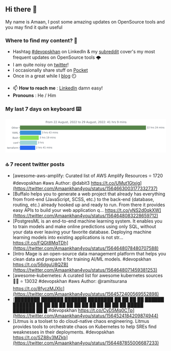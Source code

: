 <!--- [![Hits](https://hits.seeyoufarm.com/api/count/incr/badge.svg?url=https%3A%2F%2Fgithub.com%2Fakhan4u%2Fhit-counter&count_bg=%2379C83D&title_bg=%23555555&icon=&icon_color=%23E7E7E7&title=visits&edge_flat=false)](https://hits.seeyoufarm.com) --->

## Hi there 👋

My name is Amaan, I post some amazing updates on OpenSource tools and you may find it quite useful

### Where to find my content? 🤔

* Hashtag [#devopskhan](https://www.linkedin.com/feed/hashtag/devopskhan/) on LinkedIn & my [subreddit](https://www.reddit.com/r/devopskhan/) cover's my most frequent updates on OpenSource tools 🌩️
* I am quite noisy on [twitter](https://twitter.com/Amaankhan4you)!
* I occasionally share stuff on [Pocket](https://getpocket.com/@ej6g8d1dp2829A16a9Tf5d4T6bAMp3d8791rejDe86yem3bm4e14ex4fT4dluk29)
* Once in a great while I [blog](https://linuxparrot.com/) ⏲️


- 📫 **How to reach me** : [LinkedIn](https://www.linkedin.com/in/amaan-khan-linux-ninja) damn easy!
- **Pronouns** : He / Him

### My last 7 days on keyboard ⌨️

<img src="https://github.com/akhan4u/akhan4u/blob/main/images/stat.svg" alt="Amaan's Wakatime Activity!"/>

### 🔝 7 recent twitter posts
<!-- DEVDOJO:START -->
- [awesome-aws-amplify: Curated list of AWS Amplify Resources
⭐️ 1720
#devopskhan #aws
Author: @dabit3
https://t.co/UMut1Gtxig](https://twitter.com/Amaankhan4you/status/1564663003177332737)
- [Buffalo helps you to generate a web project that already has everything from front-end &lpar;JavaScript, SCSS, etc.&rpar; to the back-end &lpar;database, routing, etc.&rpar; already hooked up and ready to run. From there it provides easy APIs to build your web application q… https://t.co/yNS2d0qkXW](https://twitter.com/Amaankhan4you/status/1564648083228659712)
- [PostgresML is an end-to-end machine learning system. It enables you to train models and make online predictions using only SQL, without your data ever leaving your favorite database. Deploying machine learning models into existing applications is not str… https://t.co/FQGt8MqTDh](https://twitter.com/Amaankhan4you/status/1564648078480707588)
- [Intro Mage is an open-source data management platform that helps you clean data and prepare it for training AI/ML models. #devopskhan https://t.co/56dguU8QZB](https://twitter.com/Amaankhan4you/status/1564648071459381253)
- [awesome-kubernetes: A curated list for awesome kubernetes sources :ship::tada:
⭐️ 13032
#devopskhan #aws
Author: @ramitsurana
https://t.co/8fyczMJXIc](https://twitter.com/Amaankhan4you/status/1564572400569552898)
- [████████ ███████ ███████ ████████ ██ ██ ██ ██ ██████ ███████ ██ ██ ██ ██ ██ ██ ██ ██ ██ ██ ██ ██ █████ ███████ ██ █ #devopskhan https://t.co/CyD5Mq0CTp](https://twitter.com/Amaankhan4you/status/1564524184209874944)
- [Litmus is a toolset to do cloud-native chaos engineering. Litmus provides tools to orchestrate chaos on Kubernetes to help SREs find weaknesses in their deployments. #devopskhan https://t.co/SZ88v3MZkb](https://twitter.com/Amaankhan4you/status/1564487855006687233)
<!-- DEVDOJO:END -->

<!-- ![Amaan's GitHub stats](https://github-readme-stats.vercel.app/api?username=akhan4u&count_private=true&show_icons=true&hide=contribs) -->
